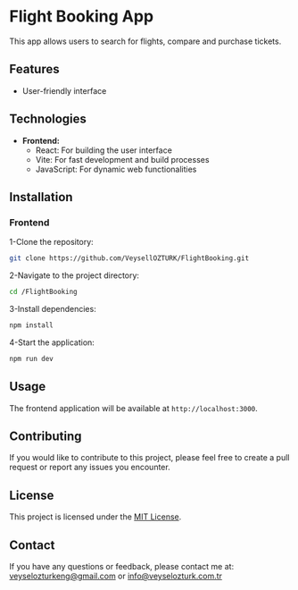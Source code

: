 # Flight Booking App

This app allows users to search for flights, compare and purchase tickets.

## Features

- User-friendly interface

## Technologies

- **Frontend:**
  - React: For building the user interface
  - Vite: For fast development and build processes
  - JavaScript: For dynamic web functionalities

## Installation
### Frontend
1-Clone the repository:
  ```bash
  git clone https://github.com/VeysellOZTURK/FlightBooking.git
  ```
2-Navigate to the project directory:
  ```bash
  cd /FlightBooking
  ```
3-Install dependencies:
  ```bash
  npm install
  ```
4-Start the application:
  ```bash
  npm run dev
  ```
## Usage

The frontend application will be available at `http://localhost:3000`.

## Contributing

If you would like to contribute to this project, please feel free to create a pull request or report any issues you encounter.

## License

This project is licensed under the [MIT License](LICENSE).

## Contact

If you have any questions or feedback, please contact me at: [veyselozturkeng@gmail.com](mailto:veyselozturkeng@gmail.com) or [info@veyselozturk.com.tr](mailto:info@veyselozturk.com.tr)

